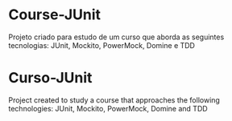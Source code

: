 # Course-JUnit
Projeto criado para estudo de um curso que aborda as seguintes tecnologias: JUnit, Mockito, PowerMock, Domine e TDD

# Curso-JUnit
Project created to study a course that approaches the following technologies: JUnit, Mockito, PowerMock, Domine and TDD
